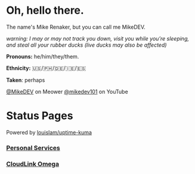 # Oh, hello there.
The name's Mike Renaker, but you can call me MikeDEV. 

*warning: I may or may not track you down, visit you while you’re sleeping, and steal all your rubber ducks (live ducks may also be affected)*

**Pronouns:** he/him/they/them.

**Ethnicity:** 🇺🇸/🇵🇭/🇩🇪/🇮🇪/🇪🇸

**Taken**: perhaps


[@MikeDEV](https://app.meower.org/users/MikeDEV) on Meower
[@mikedev101](https://www.youtube.com/@mikedev101) on YouTube

# Status Pages
Powered by [louislam/uptime-kuma](https://github.com/louislam/uptime-kuma)

### [Personal Services](https://status.mikedev101.cc/status/something)
### [CloudLink Omega](https://status.mikedev101.cc/status/clomega)
